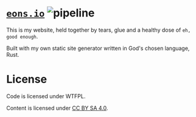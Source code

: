 # [`eons.io`](https://www.eons.io/) ![pipeline](https://github.com/sondr3/web/workflows/pipeline/badge.svg)

This is my website, held together by tears, glue and a healthy dose of `eh, good enough`.

Built with my own static site generator written in God's chosen language, Rust.

# License

Code is licensed under WTFPL.

Content is licensed under [CC BY SA 4.0](https://creativecommons.org/licenses/by-sa/4.0/).
